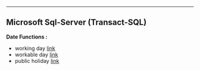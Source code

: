 ---

## Microsoft Sql-Server (Transact-SQL)    

**Date Functions :**    

 - working day [link](https://github.com/NicoDupont/Resources/blob/master/SQL/Sql-Server/jour_ouvre.sql)
 - workable day [link](https://github.com/NicoDupont/Resources/blob/master/SQL/Sql-Server/jour_ouvrable.sql)
 - public holiday [link](https://github.com/NicoDupont/Resources/blob/master/SQL/Sql-Server/jour_ferie.sql)
